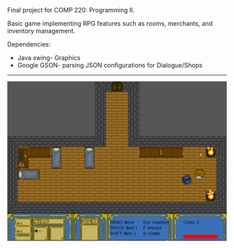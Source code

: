 Final project for COMP 220: Programming II.

Basic game implementing RPG features such as rooms, merchants, and inventory management.

Dependencies:

* Java swing- Graphics
* Google GSON- parsing JSON configurations for Dialogue/Shops

___
![ ](demo.png)
